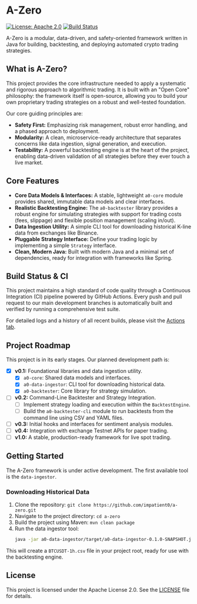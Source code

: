 # A-Zero

[![License: Apache 2.0](https://img.shields.io/badge/License-Apache%202.0-blue.svg)](https://opensource.org/licenses/Apache-2.0)
[![Build Status](https://github.com/impatient0/a-zero/actions/workflows/build.yml/badge.svg?branch=main&event=push)](https://github.com/impatient0/a-zero/actions)

A-Zero is a modular, data-driven, and safety-oriented framework written in Java for building, backtesting, and deploying automated crypto trading strategies.

## What is A-Zero?

This project provides the core infrastructure needed to apply a systematic and rigorous approach to algorithmic trading. It is built with an "Open Core" philosophy: the framework itself is open-source, allowing you to build your own proprietary trading strategies on a robust and well-tested foundation.

Our core guiding principles are:
*   **Safety First:** Emphasizing risk management, robust error handling, and a phased approach to deployment.
*   **Modularity:** A clean, microservice-ready architecture that separates concerns like data ingestion, signal generation, and execution.
*   **Testability:** A powerful backtesting engine is at the heart of the project, enabling data-driven validation of all strategies before they ever touch a live market.

## Core Features

*   **Core Data Models & Interfaces:** A stable, lightweight `a0-core` module provides shared, immutable data models and clear interfaces.
*   **Realistic Backtesting Engine:** The `a0-backtester` library provides a robust engine for simulating strategies with support for trading costs (fees, slippage) and flexible position management (scaling in/out).
*   **Data Ingestion Utility:** A simple CLI tool for downloading historical K-line data from exchanges like Binance.
*   **Pluggable Strategy Interface:** Define your trading logic by implementing a simple `Strategy` interface.
*   **Clean, Modern Java:** Built with modern Java and a minimal set of dependencies, ready for integration with frameworks like Spring.

## Build Status & CI

This project maintains a high standard of code quality through a Continuous Integration (CI) pipeline powered by GitHub Actions. Every push and pull request to our main development branches is automatically built and verified by running a comprehensive test suite.

For detailed logs and a history of all recent builds, please visit the [Actions tab](https://github.com/impatient0/a-zero/actions).

## Project Roadmap

This project is in its early stages. Our planned development path is:

*   [x] **v0.1:** Foundational libraries and data ingestion utility.
    *   [x] `a0-core`: Shared data models and interfaces.
    *   [x] `a0-data-ingestor`: CLI tool for downloading historical data.
    *   [x] `a0-backtester`: Core library for strategy simulation.
*   [ ] **v0.2:** Command-Line Backtester and Strategy Integration.
    *   [ ] Implement strategy loading and execution within the `BacktestEngine`.
    *   [ ] Build the `a0-backtester-cli` module to run backtests from the command line using CSV and YAML files.
*   [ ] **v0.3:** Initial hooks and interfaces for sentiment analysis modules.
*   [ ] **v0.4:** Integration with exchange Testnet APIs for paper trading.
*   [ ] **v1.0:** A stable, production-ready framework for live spot trading.

## Getting Started

The A-Zero framework is under active development. The first available tool is the `data-ingestor`.

### Downloading Historical Data

1. Clone the repository: `git clone https://github.com/impatient0/a-zero.git`
2. Navigate to the project directory: `cd a-zero`
3. Build the project using Maven: `mvn clean package`
4. Run the data ingestor tool:
   ```bash
   java -jar a0-data-ingestor/target/a0-data-ingestor-0.1.0-SNAPSHOT.jar --symbol=BTCUSDT --timeframe=1h --start-date=2023-01-01
   ```

This will create a `BTCUSDT-1h.csv` file in your project root, ready for use with the backtesting engine.

## License

This project is licensed under the Apache License 2.0. See the [LICENSE](LICENSE) file for details.